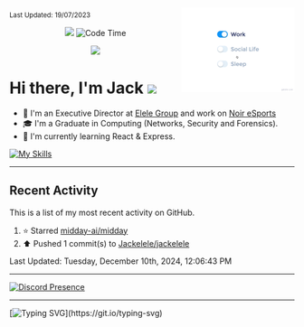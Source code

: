<sub>Last Updated: 19/07/2023</sub>
<img src="./assets/life_balance.gif" alt="side Image" align="right" width="200" height="auto" />
<p align='center'><img src="https://hits.seeyoufarm.com/api/count/incr/badge.svg?url=https%3A%2F%2Fgithub.com%2FJackelele&count_bg=%2379C83D&title_bg=%23555555&icon=wistia.svg&icon_color=%23E7E7E7&title=hits&edge_flat=false"/> <img href="https://" alt="Code Time" src="https://img.shields.io/endpoint?style=flat&url=https%3A%2F%2Fapi.codetime.dev%2Fshield%3Fid%3D19044%26project%3D%26in%3D0">
</p>

<div align="center">
  <img src="https://readme-typing-svg.herokuapp.com?center=true&lines=I+am+Jackelele;Welcome+to+my+profile!">
</div>



<h1>Hi there, I'm Jack <img src="https://emojis.slackmojis.com/emojis/images/1579216111/7550/pikachu_wave.gif?1579216111" width="30"/></h1>

- 📡 I'm an Executive Director at [Elele Group](https://elele.group) and work on [Noir eSports](https://noiresports.com)
- 🎓 I'm a Graduate in Computing (Networks, Security and Forensics).
- 🌱 I'm currently learning React & Express.


[![My Skills](https://skillicons.dev/icons?i=css,html,js,php,react)](https://elele.team)

<hr>

## Recent Activity

This is a list of my most recent activity on GitHub.

<!--RECENT_ACTIVITY:start-->
1. ⭐ Starred [midday-ai/midday](https://github.com/midday-ai/midday)<br>
2. ⬆️ Pushed 1 commit(s) to [Jackelele/jackelele](https://github.com/Jackelele/jackelele)<br>
<!--RECENT_ACTIVITY:end-->

<!--RECENT_ACTIVITY:last_update-->
Last Updated: Tuesday, December 10th, 2024, 12:06:43 PM
<!--RECENT_ACTIVITY:last_update_end-->

<hr>

[![Discord Presence](https://lanyard-profile-readme.vercel.app/api/377175513372033024)](https://discord.com/users/377175513372033024)

<hr>

[![Typing SVG](https://readme-typing-svg.demolab.com?font=Fira+Code&pause=1000&width=435&lines=Thank+you+for+visiting!)](https://git.io/typing-svg)
